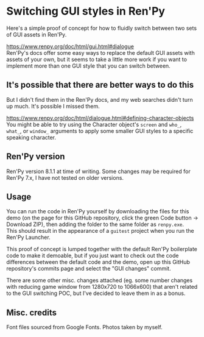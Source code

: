 # Switching GUI styles in Ren'Py

Here's a simple proof of concept for how to fluidly switch between two sets of GUI assets in Ren'Py.

<https://www.renpy.org/doc/html/gui.html#dialogue>  
Ren'Py's docs offer some easy ways to replace the default GUI assets with assets of your own,
but it seems to take a little more work if you want to implement more than one GUI style that you can switch between.

## It's possible that there are better ways to do this

But I didn't find them in the Ren'Py docs, and my web searches didn't turn up much.
It's possible I missed them.

<https://www.renpy.org/doc/html/dialogue.html#defining-character-objects>  
You might be able to try using the Character object's `screen`
and `who_`, `what_`, or `window_` arguments to apply some smaller GUI styles to a specific speaking character.

## Ren'Py version

Ren'Py version 8.1.1 at time of writing. Some changes may be required for Ren'Py 7.x, I have not tested on older versions.

## Usage

You can run the code in Ren'Py yourself by downloading the files for this demo
(on the page for this GitHub repository, click the green Code button -> Download ZIP),
then adding the folder to the same folder as `renpy.exe`.  
This should result in the appearance of a `guitest` project
when you run the Ren'Py Launcher.

This proof of concept is lumped together with the default Ren'Py boilerplate code to make it demoable,
but if you just want to check out the code differences between the default code and the demo,
open up this GitHub repository's commits page and select the "GUI changes" commit.

There are some other misc. changes attached
(eg. some number changes with reducing game window from 1280x720 to 1066x600)
that aren't related to the GUI switching POC, but I've decided to leave them in as a bonus.

## Misc. credits

Font files sourced from Google Fonts.
Photos taken by myself.
